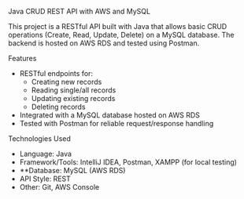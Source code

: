 Java CRUD REST API with AWS and MySQL

This project is a RESTful API built with Java that allows basic CRUD operations (Create, Read, Update, Delete) on a MySQL database. The backend is hosted on AWS RDS and tested using Postman.

Features

- RESTful endpoints for:
  - Creating new records
  - Reading single/all records
  - Updating existing records
  - Deleting records
- Integrated with a MySQL database hosted on AWS RDS
- Tested with Postman for reliable request/response handling

Technologies Used

- Language: Java
- Framework/Tools: IntelliJ IDEA, Postman, XAMPP (for local testing)
- **Database: MySQL (AWS RDS)
- API Style: REST
- Other: Git, AWS Console

